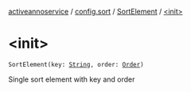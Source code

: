 [activeannoservice](../../index.md) / [config.sort](../index.md) / [SortElement](index.md) / [&lt;init&gt;](./-init-.md)

# &lt;init&gt;

`SortElement(key: `[`String`](https://kotlinlang.org/api/latest/jvm/stdlib/kotlin/-string/index.html)`, order: `[`Order`](../-order/index.md)`)`

Single sort element with key and order

